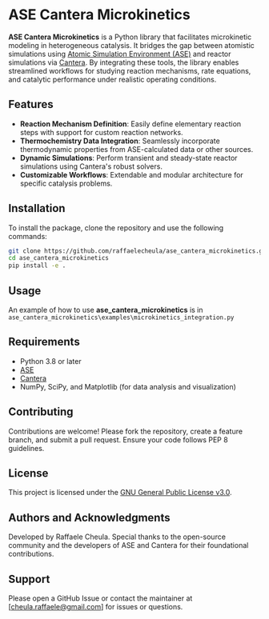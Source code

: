 # ASE Cantera Microkinetics

**ASE Cantera Microkinetics** is a Python library that facilitates microkinetic modeling in heterogeneous catalysis. It bridges the gap between atomistic simulations using [Atomic Simulation Environment (ASE)](https://wiki.fysik.dtu.dk/ase/) and reactor simulations via [Cantera](https://cantera.org/). By integrating these tools, the library enables streamlined workflows for studying reaction mechanisms, rate equations, and catalytic performance under realistic operating conditions.

## Features

- **Reaction Mechanism Definition**: Easily define elementary reaction steps with support for custom reaction networks.
- **Thermochemistry Data Integration**: Seamlessly incorporate thermodynamic properties from ASE-calculated data or other sources.
- **Dynamic Simulations**: Perform transient and steady-state reactor simulations using Cantera's robust solvers.
- **Customizable Workflows**: Extendable and modular architecture for specific catalysis problems.

## Installation

To install the package, clone the repository and use the following commands:

```bash
git clone https://github.com/raffaelecheula/ase_cantera_microkinetics.git
cd ase_cantera_microkinetics
pip install -e .
```

## Usage

An example of how to use **ase_cantera_microkinetics** is in `ase_cantera_microkinetics\examples\microkinetics_integration.py`

## Requirements

- Python 3.8 or later
- [ASE](https://wiki.fysik.dtu.dk/ase/)
- [Cantera](https://cantera.org/)
- NumPy, SciPy, and Matplotlib (for data analysis and visualization)

## Contributing

Contributions are welcome! Please fork the repository, create a feature branch, and submit a pull request. Ensure your code follows PEP 8 guidelines.

## License

This project is licensed under the [GNU General Public License v3.0](https://www.gnu.org/licenses/gpl-3.0.en.html).

## Authors and Acknowledgments

Developed by Raffaele Cheula. Special thanks to the open-source community and the developers of ASE and Cantera for their foundational contributions.

## Support

Please open a GitHub Issue or contact the maintainer at [cheula.raffaele@gmail.com] for issues or questions.
